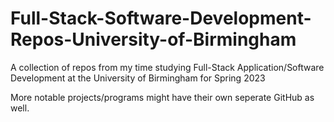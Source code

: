 # Full-Stack-Software-Development-Repos-University-of-Birmingham


A collection of repos from my time studying Full-Stack Application/Software Development at the University of Birmingham for Spring 2023


More notable projects/programs might have their own seperate GitHub as well.
